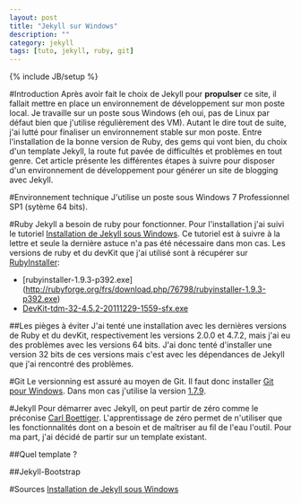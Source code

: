 ```yaml
---
layout: post
title: "Jekyll sur Windows"
description: ""
category: jekyll
tags: [tuto, jekyll, ruby, git]
---
```

{% include JB/setup %}

#Introduction
Après avoir fait le choix de Jekyll pour **propulser** ce site, il fallait mettre en place un environnement de développement sur mon poste local.
Je travaille sur un poste sous Windows (eh oui, pas de Linux par défaut bien que j'utilise régulièrement des VM).
Autant le dire tout de suite, j'ai lutté pour finaliser un environnement stable sur mon poste.
Entre l'installation de la bonne version de Ruby, des gems qui vont bien, du choix d'un template Jekyll, la route fut pavée de difficultés et problèmes en tout genre.
Cet article présente les différentes étapes à suivre pour disposer d'un environnement de développement pour générer un site de blogging avec Jekyll.

#Environnement technique
J'utilise un poste sous Windows 7 Professionnel SP1 (sytème 64 bits). 

#Ruby
Jekyll a besoin de ruby pour fonctionner. Pour l'installation j'ai suivi le tutoriel [Installation de Jekyll sous Windows](http://forresst.github.io/2012/03/20/Installer-Jekyll-Sous-Windows). Ce tutoriel est à suivre à la lettre et seule la dernière astuce n'a pas été nécessaire dans mon cas.
Les versions de ruby et du devKit que j'ai utilisé sont à récupérer sur [RubyInstaller](http://rubyinstaller.org/downloads/):
- [rubyinstaller-1.9.3-p392.exe] (http://rubyforge.org/frs/download.php/76798/rubyinstaller-1.9.3-p392.exe)
- [DevKit-tdm-32-4.5.2-20111229-1559-sfx.exe](https://github.com/downloads/oneclick/rubyinstaller/DevKit-tdm-32-4.5.2-20111229-1559-sfx.exe)

##Les pièges à éviter
J'ai tenté une installation avec les dernières versions de Ruby et du devKit, respectivement les versions 2.0.0 et 4.7.2, mais j'ai eu des problèmes avec les versions 64 bits. J'ai donc tenté d'installer une version 32 bits de ces versions mais c'est avec les dépendances de Jekyll que j'ai rencontré des problèmes. 

#Git
Le versionning est assuré au moyen de Git. Il faut donc installer [Git pour Windows](http://code.google.com/p/msysgit/).
Dans mon cas j'utilise la version [1.7.9](http://code.google.com/p/msysgit/downloads/detail?name=Git-1.7.9-preview20120201.exe&can=2&q=).

#Jekyll
Pour démarrer avec Jekyll, on peut partir de zéro comme le préconise [Carl Boettiger](http://carlboettiger.info/2012/12/30/learning-jekyll.html). L'apprentissage de zéro permet de n'utiliser que les fonctionnalités dont on a besoin et de maîtriser au fil de l'eau l'outil.
Pour ma part, j'ai décidé de partir sur un template existant.

##Quel template ?

##Jekyll-Bootstrap

#Sources
[Installation de Jekyll sous Windows](http://forresst.github.io/2012/03/20/Installer-Jekyll-Sous-Windows)